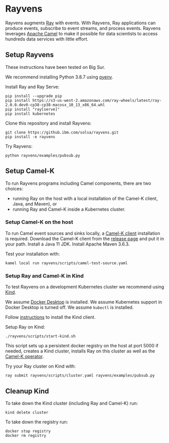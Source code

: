 # Rayvens

Rayvens augments [Ray](https://ray.io) with events. With Rayvens, Ray
applications can produce events, subscribe to event streams, and process events.
Rayvens leverages [Apache Camel](https://camel.apache.org) to make it possible
for data scientists to access hundreds data services with little effort.

## Setup Rayvens

These instructions have been tested on Big Sur.

We recommend installing Python 3.8.7 using [pyenv](https://github.com/pyenv/pyenv).

Install Ray and Ray Serve:
```shell
pip install --upgrade pip
pip install https://s3-us-west-2.amazonaws.com/ray-wheels/latest/ray-2.0.0.dev0-cp38-cp38-macosx_10_13_x86_64.whl
pip install "ray[serve]"
pip install kubernetes
```

Clone this repository and install Rayvens:
```shell
git clone https://github.ibm.com/solsa/rayvens.git
pip install -e rayvens
```

Try Rayvens:
```shell
python rayvens/examples/pubsub.py
```

## Setup Camel-K

To run Rayvens programs including Camel components, there are two choices:
- running Ray on the host with a local installation of the Camel-K client, Java, and Maven), or
- running Ray and Camel-K inside a Kubernetes cluster.

### Setup Camel-K on the host

To run Camel event sources and sinks locally, a [Camel-K client](https://camel.apache.org/camel-k/latest/cli/cli.html) installation is required. Download the Camel-K client from the [release page](https://github.com/apache/camel-k/releases/tag/v1.3.1) and put it in your path. Install a Java 11 JDK. Install Apache Maven 3.6.3.

Test your installation with:
```shell
kamel local run rayvens/scripts/camel-test-source.yaml
```

### Setup Ray and Camel-K in Kind

To test Rayvens on a development Kubernetes cluster we recommend using [Kind](https://kind.sigs.k8s.io).

We assume [Docker Desktop](https://www.docker.com/products/docker-desktop) is installed. We assume Kubernetes support in Docker Desktop is turned off. We assume `kubectl` is installed.

Follow [instructions](https://kind.sigs.k8s.io/docs/user/quick-start) to install the Kind client.

Setup Ray on Kind:
```shell
./rayvens/scripts/start-kind.sh
```
This script sets up a persistent docker registry on the host at port 5000 if needed, creates a Kind cluster, installs Ray on this cluster as well as the [Camel-K operator](https://camel.apache.org/camel-k/latest/architecture/operator.html).

Try your Ray cluster on Kind with:
```shell
ray submit rayvens/scripts/cluster.yaml rayvens/examples/pubsub.py 
```

## Cleanup Kind

To take down the Kind cluster (including Ray and Camel-K) run:
```shell
kind delete cluster
```

To take down the registry run:
```
docker stop registry
docker rm registry
```